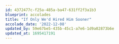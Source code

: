```yaml
---
id: 4372477c-f25a-485a-ba47-631ff2f3a1b3
blueprint: accolades
title: "If Only We'd Hired Him Sooner"
accolade_date: '2022-12-08'
updated_by: 59e67be5-435b-45c1-a7e6-1d9a02873b6e
updated_at: 1695417191
---
```

